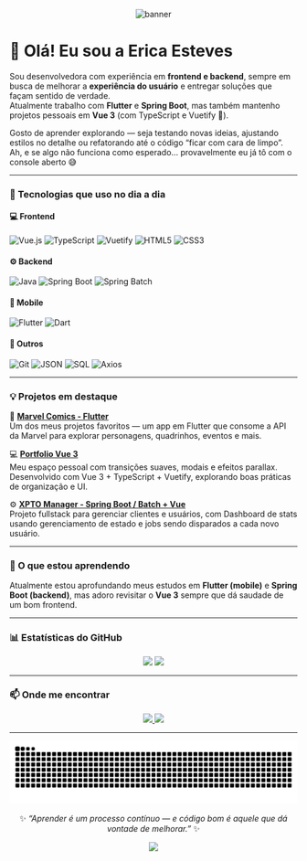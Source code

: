 <!-- Banner -->
<p align="center">
  <img src="https://capsule-render.vercel.app/api?type=waving&color=0:7B2FF7,100:2B86C5&height=200&section=header&text=Erica%20Esteves&fontSize=40&fontColor=ffffff&animation=fadeIn&fontAlignY=35" alt="banner" />
</p>

<!-- Apresentação -->
# 👋 Olá! Eu sou a Erica Esteves  

Sou desenvolvedora com experiência em **frontend e backend**, sempre em busca de melhorar a **experiência do usuário** e entregar soluções que façam sentido de verdade.  
Atualmente trabalho com **Flutter** e **Spring Boot**, mas também mantenho projetos pessoais em **Vue 3** (com TypeScript e Vuetify 💚).

Gosto de aprender explorando — seja testando novas ideias, ajustando estilos no detalhe ou refatorando até o código “ficar com cara de limpo”.  
Ah, e se algo não funciona como esperado... provavelmente eu já tô com o console aberto 😅  

---

### 🚀 Tecnologias que uso no dia a dia

#### 💻 Frontend
![Vue.js](https://img.shields.io/badge/Vue.js-35495E?style=for-the-badge&logo=vuedotjs&logoColor=4FC08D)
![TypeScript](https://img.shields.io/badge/TypeScript-007ACC?style=for-the-badge&logo=typescript&logoColor=white)
![Vuetify](https://img.shields.io/badge/Vuetify-1867C0?style=for-the-badge&logo=vuetify&logoColor=white)
![HTML5](https://img.shields.io/badge/HTML5-E34F26?style=for-the-badge&logo=html5&logoColor=white)
![CSS3](https://img.shields.io/badge/CSS3-1572B6?style=for-the-badge&logo=css3&logoColor=white)

#### ⚙️ Backend
![Java](https://img.shields.io/badge/Java-ED8B00?style=for-the-badge&logo=openjdk&logoColor=white)
![Spring Boot](https://img.shields.io/badge/Spring_Boot-6DB33F?style=for-the-badge&logo=springboot&logoColor=white)
![Spring Batch](https://img.shields.io/badge/Spring_Batch-6DB33F?style=for-the-badge&logo=spring&logoColor=white)

#### 📱 Mobile
![Flutter](https://img.shields.io/badge/Flutter-02569B?style=for-the-badge&logo=flutter&logoColor=white)
![Dart](https://img.shields.io/badge/Dart-0175C2?style=for-the-badge&logo=dart&logoColor=white)

#### 🧰 Outros
![Git](https://img.shields.io/badge/Git-F05033?style=for-the-badge&logo=git&logoColor=white)
![JSON](https://img.shields.io/badge/JSON-000000?style=for-the-badge&logo=json&logoColor=white)
![SQL](https://img.shields.io/badge/SQL-4479A1?style=for-the-badge&logo=database&logoColor=white)
![Axios](https://img.shields.io/badge/Axios-5A29E4?style=for-the-badge&logo=axios&logoColor=white)

---

### 💡 Projetos em destaque
🦸 **[Marvel Comics - Flutter](https://github.com/erizoka/marvel-comics-api)**  
Um dos meus projetos favoritos — um app em Flutter que consome a API da Marvel para explorar personagens, quadrinhos, eventos e mais.  

💻 **[Portfolio Vue 3](https://erizoka.github.io/myPortfolio)**  
Meu espaço pessoal com transições suaves, modais e efeitos parallax. Desenvolvido com Vue 3 + TypeScript + Vuetify, explorando boas práticas de organização e UI.  

⚙️ **[XPTO Manager - Spring Boot / Batch + Vue](https://github.com/erizoka/xpto-manager)**  
Projeto fullstack para gerenciar clientes e usuários, com Dashboard de stats usando gerenciamento de estado e jobs sendo disparados a cada novo usuário.

---

### 🌱 O que estou aprendendo
Atualmente estou aprofundando meus estudos em **Flutter (mobile)** e **Spring Boot (backend)**, mas adoro revisitar o **Vue 3** sempre que dá saudade de um bom frontend.  

---

### 📊 Estatísticas do GitHub
<p align="center">
  <img height="180em" src="https://github-readme-stats.vercel.app/api?username=erizoka&show_icons=true&theme=tokyonight&include_all_commits=true&count_private=true" />
  <img height="180em" src="https://github-readme-stats.vercel.app/api/top-langs/?username=erizoka&layout=compact&langs_count=7&theme=tokyonight" />
</p>

---

### 📫 Onde me encontrar
<p align="center">
  <a href="https://www.linkedin.com/in/erica-esteves-de-freitas/">
    <img src="https://img.shields.io/badge/LinkedIn-0077B5?style=for-the-badge&logo=linkedin&logoColor=white"/>
  </a>
  <a href="https://github.com/erizoka">
    <img src="https://img.shields.io/badge/GitHub-181717?style=for-the-badge&logo=github&logoColor=white"/>
  </a>
</p>

---

<p align="center">
  <img src="https://github.com/erizoka/erizoka/blob/output/github-snake-dark.svg" alt="snake animation" />
</p>

<p align="center">
  ✨ <i>“Aprender é um processo contínuo — e código bom é aquele que dá vontade de melhorar.”</i> ✨
</p>

<!-- Rodapé -->
<p align="center">
  <img src="https://capsule-render.vercel.app/api?type=waving&color=0:2B86C5,100:7B2FF7&height=120&section=footer"/>
</p>
